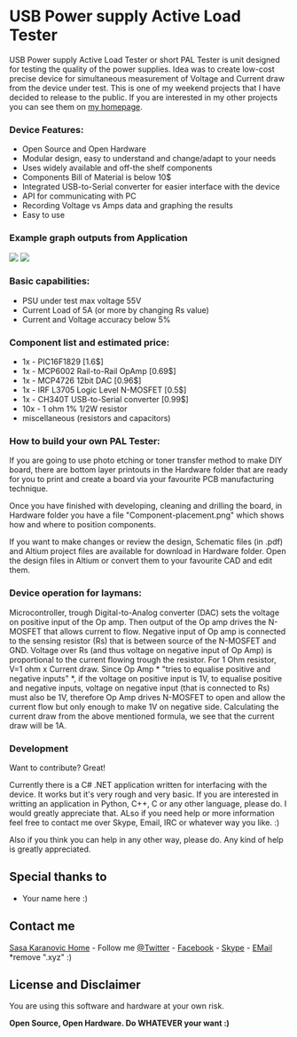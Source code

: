 # USB Power supply Active Load Tester

USB Power supply Active Load Tester or short PAL Tester is unit designed for testing the quality of the power supplies.
Idea was to create low-cost precise device for simultaneous measurement of Voltage and Current draw from the device under test. This is one of my weekend projects that I have decided to release to the public. If you are interested in my other projects you can see them on [my homepage].

### Device Features:
- Open Source and Open Hardware
- Modular design, easy to understand and change/adapt to your needs
- Uses widely available and off-the shelf components
- Components Bill of Material is below 10$
- Integrated USB-to-Serial converter for easier interface with the device
- API for communicating with PC
- Recording Voltage vs Amps data and graphing the results
- Easy to use

### Example graph outputs from Application
![](https://raw.githubusercontent.com/coldkeyboard/USB-PAL-Tester/master/Desktop%20Application/C%23%20App%20Sample%20Plot%201%20-%205V%201A%20Power%20Adapter.png)
![](https://raw.githubusercontent.com/coldkeyboard/USB-PAL-Tester/master/Desktop%20Application/C%23%20App%20Sample%20Plot%202%20-%205V%201A%20Power%20Adapter.png)


### Basic capabilities:
- PSU under test max voltage 55V
- Current Load of 5A (or more by changing Rs value)
- Current and Voltage accuracy below 5%


### Component list and estimated price:
- 1x - PIC16F1829 [1.6$]
- 1x - MCP6002 Rail-to-Rail OpAmp [0.69$]
- 1x - MCP4726 12bit DAC [0.96$]
- 1x - IRF L3705 Logic Level N-MOSFET [0.5$]
- 1x - CH340T USB-to-Serial converter [0.99$]
- 10x - 1 ohm 1% 1/2W resistor
- miscellaneous (resistors and capacitors)


### How to build your own PAL Tester:
 If you are going to use photo etching or toner transfer method to make DIY board, there are bottom layer printouts in the Hardware folder that are ready for you to print and create a board via your favourite PCB manufacturing technique.

Once you have finished with developing, cleaning and drilling the board, in Hardware folder you have a file "Component-placement.png" which shows how and where to position components.

If you want to make changes or review the design, Schematic files (in .pdf) and Altium project files are available for download in Hardware folder. Open the design files in Altium or convert them to your favourite CAD and edit them.


### Device operation for laymans:
Microcontroller, trough Digital-to-Analog converter (DAC) sets the voltage on positive input of the Op amp. Then output of the Op amp drives the N-MOSFET that allows current to flow. Negative input of Op amp is connected to the sensing resistor (Rs) that is between source of the N-MOSFET and GND. Voltage over Rs (and thus voltage on negative input of Op Amp) is proportional to the current flowing trough the resistor. For 1 Ohm resistor, V=1 ohm x Current draw. Since Op Amp * "tries to equalise positive and negative inputs" *, if the voltage on positive input is 1V, to equalise positive and negative inputs, voltage on negative input (that is connected to Rs) must also be 1V, therefore Op Amp drives N-MOSFET to open and allow the current flow but only enough to make 1V on negative side. Calculating the current draw from the above mentioned formula, we see that the current draw will be 1A.

### Development

Want to contribute? Great!

Currently there is a C# .NET application written for interfacing with the device. It works but it's very rough and very basic. If you are interested in writting an application in Python, C++, C or any other language, please do. I would greatly appreciate that. ALso if you need help or more information feel free to contact me over Skype, Email, IRC or whatever way you like. :)

Also if you think you can help in any other way, please do. Any kind of help is greatly appreciated.

Special thanks to
----
- Your name here :)

Contact me
----
[Sasa Karanovic Home] - Follow me [@Twitter] - [Facebook] - [Skype] - [EMail] *remove ".xyz" :)


License and Disclaimer
----
You are using this software and hardware at your own risk.

**Open Source, Open Hardware. Do WHATEVER your want :)**

[Sasa Karanovic Home]:http://sasakaranovic.com
[my homepage]:http://sasakaranovic.com
[@Twitter]:http://twitter.com/iSaleK
[Facebook]:https://www.facebook.com/SasaKaranovic
[Skype]:skype:coldkeyboard
[EMail]:mailto:sale@mrdnise.xyz.com
